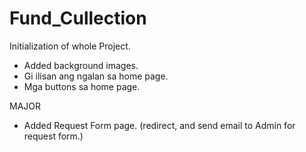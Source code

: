# Fund_Cullection

Initialization of whole Project.

- Added background images.
- Gi ilisan ang ngalan sa home page.
- Mga buttons sa home page.

MAJOR
- Added Request Form page. (redirect, and send email to Admin for request form.)
